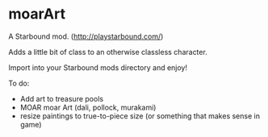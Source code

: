 # moarArt

A Starbound mod. (http://playstarbound.com/)

Adds a little bit of class to an otherwise classless character.
 
Import into your Starbound mods directory and enjoy!
 
To do:
  - Add art to treasure pools
  - MOAR moar Art (dali, pollock, murakami)
  - resize paintings to true-to-piece size (or something that makes sense in game)
